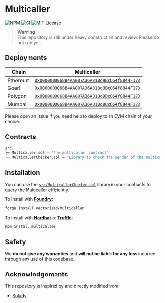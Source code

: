 # Multicaller

[![NPM][npm-shield]][npm-url]
[![CI][ci-shield]][ci-url]
[![MIT License][license-shield]][license-url]


> **Warning**   
> This repository is still under heavy construction and review. Please do not use yet.

## Deployments

| Chain | Multicaller |
|---|---|
| Ethereum | [`0x0000000068B4AA007A36A318d9BcC64f8844F173`](https://etherscan.io/address/0x0000000068B4AA007A36A318d9BcC64f8844F173) |
| Goerli | [`0x0000000068B4AA007A36A318d9BcC64f8844F173`](https://goerli.etherscan.io/address/0x0000000068B4AA007A36A318d9BcC64f8844F173) |
| Polygon | [`0x0000000068B4AA007A36A318d9BcC64f8844F173`](https://polygonscan.com/address/0x0000000068B4AA007A36A318d9BcC64f8844F173) |
| Mumbai | [`0x0000000068B4AA007A36A318d9BcC64f8844F173`](https://mumbai.polygonscan.com/address/0x0000000068B4AA007A36A318d9BcC64f8844F173) |


Please open an issue if you need help to deploy to an EVM chain of your choice.

## Contracts

```ml
src
├─ Multicaller.sol — "The multicaller contract"
└─ MulticallerChecker.sol — "Library to check the sender of the multicaller contract"
``` 

## Installation

You can use the [`src/MulticallerChecker.sol`](./src/MulticallerChecker.sol) library in your contracts to query the Multicaller efficiently.

To install with [**Foundry**](https://github.com/gakonst/foundry):

```sh
forge install vectorized/multicaller
```

To install with [**Hardhat**](https://github.com/nomiclabs/hardhat) or [**Truffle**](https://github.com/trufflesuite/truffle):

```sh
npm install multicaller
```

## Safety

We **do not give any warranties** and **will not be liable for any loss** incurred through any use of this codebase.

## Acknowledgements

This repository is inspired by and directly modified from:

- [Solady](https://github.com/vectorized/solady)


[npm-shield]: https://img.shields.io/npm/v/multicaller.svg
[npm-url]: https://www.npmjs.com/package/multicaller

[ci-shield]: https://img.shields.io/github/actions/workflow/status/vectorized/multicaller/ci.yml?label=build&branch=main
[ci-url]: https://github.com/vectorized/multicaller/actions/workflows/ci.yml

[license-shield]: https://img.shields.io/badge/License-MIT-green.svg
[license-url]: https://github.com/vectorized/multicaller/blob/main/LICENSE.txt
